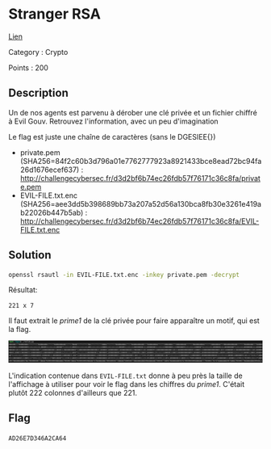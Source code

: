 # Stranger RSA

[Lien](https://ctf.challengecybersec.fr/7a144cdc500b28e80cf760d60aca2ed3/challenge-detail.php?chall=21)

Category : Crypto

Points : 200

## Description

Un de nos agents est parvenu à dérober une clé privée et un fichier chiffré à Evil Gouv. Retrouvez l'information, avec un peu d'imagination

Le flag est juste une chaîne de caractères (sans le DGESIEE{})

- private.pem (SHA256=84f2c60b3d796a01e7762777923a8921433bce8ead72bc94fa26d1676ecef637) : http://challengecybersec.fr/d3d2bf6b74ec26fdb57f76171c36c8fa/private.pem
- EVIL-FILE.txt.enc (SHA256=aee3dd5b398689bb73a207a52d56a130bca8fb30e3261e419ab22026b447b5ab) : http://challengecybersec.fr/d3d2bf6b74ec26fdb57f76171c36c8fa/EVIL-FILE.txt.enc


## Solution

```bash
openssl rsautl -in EVIL-FILE.txt.enc -inkey private.pem -decrypt
```

Résultat:
```
221 x 7
```

Il faut extrait le *prime1* de la clé privée pour faire apparaître un motif, qui est la flag.

![prime1](prime1.png)

L'indication contenue dans `EVIL-FILE.txt` donne à peu près la taille de l'affichage à utiliser pour voir le flag dans les chiffres du *prime1*. C'était plutôt 222 colonnes d'ailleurs que 221.

## Flag
`AD26E7D346A2CA64`
